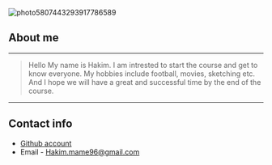 ![photo5807443293917786589](https://user-images.githubusercontent.com/55857486/71896863-23279800-3155-11ea-9f18-870a9a4f6f4a.jpg)

## About me ##
****
>Hello My name is Hakim.
I am intrested to start the course and get to know everyone.
My hobbies include football, movies, sketching etc. 
And I hope we will have a great and successful time by the end of the course.
****
## Contact info ##
* [Github account]( https://github.com/Hkm9)
* Email - Hakim.mame96@gmail.com
